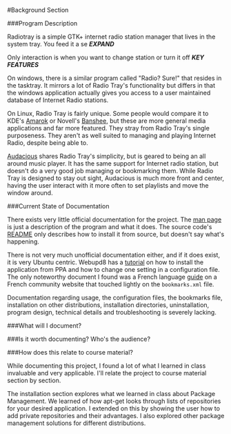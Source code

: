 #Background Section

###Program Description

Radiotray is a simple GTK+ internet radio station manager that lives in the system tray. You feed it a se ***EXPAND***

Only interaction is when you want to change station or turn it off
***KEY FEATURES***

On windows, there is a similar program called "Radio? Sure!" that resides in the tasktray. It mirrors a lot of Radio Tray's functionality but differs in that the windows application actually gives you access to a user maintained database of Internet Radio stations.

On Linux, Radio Tray is fairly unique. Some people would compare it to KDE's [Amarok](http://amarok.kde.org/) or Novell's [Banshee](http://banshee.fm/), but these are more general media applications and far more featured. They stray from Radio Tray's single purposeness. They aren't as well suited to managing and playing Internet Radio, despite being able to.

[Audacious](http://audacious-media-player.org/) shares Radio Tray's simplicity, but is geared to being an all around music player. It has the same support for Internet radio station, but doesn't do a very good job managing or bookmarking them. While Radio Tray is designed to stay out sight, Audacious is much more front and center, having the user interact with it more often to set playlists and move the window around.

###Current State of Documentation

There exists very little official documentation for the project. The [man page](http://manpages.ubuntu.com/manpages/precise/en/man1/radiotray.1.html) is just a description of the program and what it does. The source code's [README](https://bitbucket.org/carlmig/radio-tray/src) only describes how to install it from source, but doesn't say what's happening.

There is not very much unofficial documentation either, and if it does exist, it is very Ubuntu centric. Webupd8 has a [tutorial](http://www.webupd8.org/2011/04/how-to-enable-ubuntu-appindicator-for.html) on how to install the application from PPA and how to change one setting in a configuration file. The only noteworthy document I found was a French language [guide](http://doc.ubuntu-fr.org/radiotray) on a French community website that touched lightly on the `bookmarks.xml` file.

Documentation regarding usage, the configuration files, the bookmarks file, installation on other distributions, installation directories, uninstallation, program design, technical details and troubleshooting is severely lacking. 

###What will I document?



###Is it worth documenting? Who's the audience?



###How does this relate to course material?

While documenting this project, I found a lot of what I learned in class invaluable and very applicable. I'll relate the project to course material section by section.

The installation section explores what we learned in class about Package Management. We learned of how apt-get looks through lists of repositories for your desired application. I extended on this by showing the user how to add private repositories and their advantages. I also explored other package management solutions for different distributions.
